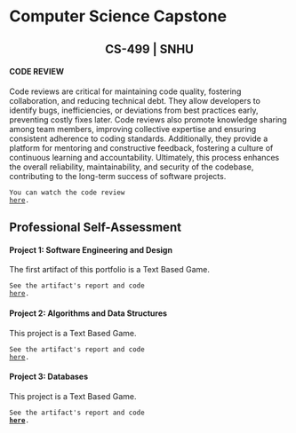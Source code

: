 # Computer Science Capstone
  
## <center>CS-499 | SNHU</center>

#### CODE REVIEW

Code reviews are critical for maintaining code quality, fostering collaboration, and reducing technical debt. They allow developers to identify bugs, inefficiencies, or deviations from best practices early, preventing costly fixes later. Code reviews also promote knowledge sharing among team members, improving collective expertise and ensuring consistent adherence to coding standards. Additionally, they provide a platform for mentoring and constructive feedback, fostering a culture of continuous learning and accountability. Ultimately, this process enhances the overall reliability, maintainability, and security of the codebase, contributing to the long-term success of software projects. 

<code>You can watch the code review <a href="https://www.youtube.com/watch?v=N_TAyv-Cbd4">here</a>.</code>

## Professional Self-Assessment

#### Project 1: Software Engineering and Design

The first artifact of this portfolio is a Text Based Game.
<center>
  <a href="https://github.com/victorzs78/ePortfolio">
  </a>
</center>
  
<code>See the artifact's report and code <a href="https://github.com/victorzs78/ePortfolio/tree/main/Enhancement%20One%3A%20Software%20Design%20and%20Engineering">here</a>.</code>

#### Project 2: Algorithms and Data Structures

This project is a Text Based Game.

<center>
  <a href="https://github.com/victorzs78/victorzs78.github.io/new/main" title="Click me to view the artifact report">
  </a>
</center>
  
<code>See the artifact's report and code <a href="https://github.com/victorzs78/ePortfolio/tree/5e4915780a6533eabcc211571e217a7896063829/Enhancement%20Two%3A%20Algorithms%20and%20Data%20Structure">here</a>.</code>

#### Project 3: Databases

This project is a Text Based Game.
<center>
  <a href="https://github.com/victorzs78/victorzs78.github.io/new/main">
  </a>
</center>

  <code>See the artifact's report and code <b><a href="https://github.com/victorzs78/ePortfolio/tree/main/Enhancement%20Three%3A%20Databases" title="Click me to view the artifact report">here</a></b>.</code>


